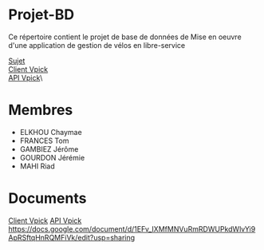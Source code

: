 # Projet-BD

Ce répertoire contient le projet de base de données de Mise en oeuvre d'une application de gestion de vélos en libre-service

[Sujet](sujet.pdf)\
[Client Vpick](https://github.com/l3miage-gourdonj/VPickClient)\
[API Vpick](https://github.com/l3miage-gourdonj/VpickAPI)\

# Membres
* ELKHOU Chaymae
* FRANCES Tom
* GAMBIEZ Jérôme
* GOURDON Jérémie
* MAHI Riad

# Documents

[Client Vpick](https://github.com/l3miage-gourdonj/VPickClient)
[API Vpick](https://github.com/l3miage-gourdonj/VpickAPI)
https://docs.google.com/document/d/1EFv_IXMfMNVuRmRDWUPkdWlvYi9ApRSftqHnRQMFiVk/edit?usp=sharing
